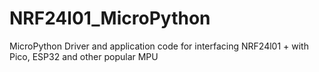 # NRF24l01_MicroPython
MicroPython Driver and application code for  interfacing NRF24l01 + with Pico, ESP32 and other popular MPU
